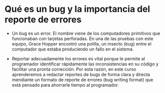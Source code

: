 # Qué es un bug y la importancia del reporte de errores

- Un bug es un error. El nombre viene de los computadores primitivos que funcionaban con tarjetas perforadas. En una de las pruebas con este equipo, Grace Hopper encontró una polilla, un insecto (bug) entre el computador que estaba produciendo un fallo en el sistema.

- Reportar adecuadamente los errores es vital porque le permite al programador identificar rápidamente las inconsistencias en su código y facilitar una pronta corrección. Por esta razón, en este curso aprenderemos a redactar reportes de bugs de forma clara y directa mendiante un formato de reporte de errores (bug writing format) que está pensado para ahorrarle tiempo al programador.